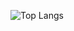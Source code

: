 

![Top Langs](https://github-readme-stats.vercel.app/api/top-langs/?username=yushengtzou&layout=compact&hide=html,css,vim%20script)

